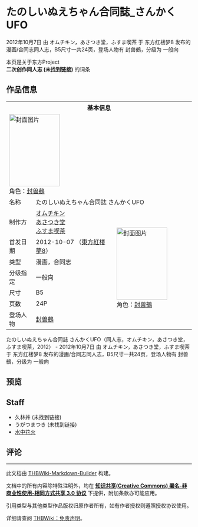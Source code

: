 # たのしいぬえちゃん合同誌_さんかくUFO

<!-- source html: G:\repos\THBWiki-Markdown-Builder\THBWikiMarkdown\Temp\main\1\11\ns0%3A%E3%81%9F%E3%81%AE%E3%81%97%E3%81%84%E3%81%AC%E3%81%88%E3%81%A1%E3%82%83%E3%82%93%E5%90%88%E5%90%8C%E8%AA%8C_%E3%81%95%E3%82%93%E3%81%8B%E3%81%8FUFO.html -->

2012年10月7日 由 オムチキン，あさつき堂，ふすま喫茶 于 东方红楼梦8 发布的漫画/合同志同人志，B5尺寸一共24页，登场人物有 封兽鵺，分级为 一般向

本页是关于东方Project  
 **二次创作同人志 (未找到链接)** 的词条
## 作品信息

<table><tbody><tr><th colspan="3">基本信息</th></tr><tr><td class="cover-artwork-mobile" colspan="2"><a href="./文件-たのしいぬえちゃん合同誌_さんかくUFO封面.jpg.md" class="image" title="封面图片"><img alt="封面图片" src="https://upload.thwiki.cc/thumb/0/06/%E3%81%9F%E3%81%AE%E3%81%97%E3%81%84%E3%81%AC%E3%81%88%E3%81%A1%E3%82%83%E3%82%93%E5%90%88%E5%90%8C%E8%AA%8C_%E3%81%95%E3%82%93%E3%81%8B%E3%81%8FUFO%E5%B0%81%E9%9D%A2.jpg/137px-%E3%81%9F%E3%81%AE%E3%81%97%E3%81%84%E3%81%AC%E3%81%88%E3%81%A1%E3%82%83%E3%82%93%E5%90%88%E5%90%8C%E8%AA%8C_%E3%81%95%E3%82%93%E3%81%8B%E3%81%8FUFO%E5%B0%81%E9%9D%A2.jpg" decoding="async" loading="lazy" width="137" height="196" srcset="https://upload.thwiki.cc/thumb/0/06/%E3%81%9F%E3%81%AE%E3%81%97%E3%81%84%E3%81%AC%E3%81%88%E3%81%A1%E3%82%83%E3%82%93%E5%90%88%E5%90%8C%E8%AA%8C_%E3%81%95%E3%82%93%E3%81%8B%E3%81%8FUFO%E5%B0%81%E9%9D%A2.jpg/206px-%E3%81%9F%E3%81%AE%E3%81%97%E3%81%84%E3%81%AC%E3%81%88%E3%81%A1%E3%82%83%E3%82%93%E5%90%88%E5%90%8C%E8%AA%8C_%E3%81%95%E3%82%93%E3%81%8B%E3%81%8FUFO%E5%B0%81%E9%9D%A2.jpg 1.5x, https://upload.thwiki.cc/thumb/0/06/%E3%81%9F%E3%81%AE%E3%81%97%E3%81%84%E3%81%AC%E3%81%88%E3%81%A1%E3%82%83%E3%82%93%E5%90%88%E5%90%8C%E8%AA%8C_%E3%81%95%E3%82%93%E3%81%8B%E3%81%8FUFO%E5%B0%81%E9%9D%A2.jpg/275px-%E3%81%9F%E3%81%AE%E3%81%97%E3%81%84%E3%81%AC%E3%81%88%E3%81%A1%E3%82%83%E3%82%93%E5%90%88%E5%90%8C%E8%AA%8C_%E3%81%95%E3%82%93%E3%81%8B%E3%81%8FUFO%E5%B0%81%E9%9D%A2.jpg 2x" data-file-width="632" data-file-height="900"></a><div class="cover-char">角色：<a href="./封兽鵺.md" title="封兽鵺">封兽鵺</a></div></td>
</tr><tr><td class="label">名称</td><td colspan="2"> たのしいぬえちゃん合同誌 さんかくUFO </td></tr><tr><td class="label">制作方</td><td><a href="./オムチキン.md" title="オムチキン">オムチキン</a><br><a href="./あさつき堂.md" title="あさつき堂">あさつき堂</a><br><a href="./ふすま喫茶.md" title="ふすま喫茶">ふすま喫茶</a></td><td class="cover-artwork" rowspan="7" style="min-width:196px;"><a href="./文件-たのしいぬえちゃん合同誌_さんかくUFO封面.jpg.md" class="image" title="封面图片"><img alt="封面图片" src="https://upload.thwiki.cc/thumb/0/06/%E3%81%9F%E3%81%AE%E3%81%97%E3%81%84%E3%81%AC%E3%81%88%E3%81%A1%E3%82%83%E3%82%93%E5%90%88%E5%90%8C%E8%AA%8C_%E3%81%95%E3%82%93%E3%81%8B%E3%81%8FUFO%E5%B0%81%E9%9D%A2.jpg/137px-%E3%81%9F%E3%81%AE%E3%81%97%E3%81%84%E3%81%AC%E3%81%88%E3%81%A1%E3%82%83%E3%82%93%E5%90%88%E5%90%8C%E8%AA%8C_%E3%81%95%E3%82%93%E3%81%8B%E3%81%8FUFO%E5%B0%81%E9%9D%A2.jpg" decoding="async" loading="lazy" width="137" height="196" srcset="https://upload.thwiki.cc/thumb/0/06/%E3%81%9F%E3%81%AE%E3%81%97%E3%81%84%E3%81%AC%E3%81%88%E3%81%A1%E3%82%83%E3%82%93%E5%90%88%E5%90%8C%E8%AA%8C_%E3%81%95%E3%82%93%E3%81%8B%E3%81%8FUFO%E5%B0%81%E9%9D%A2.jpg/206px-%E3%81%9F%E3%81%AE%E3%81%97%E3%81%84%E3%81%AC%E3%81%88%E3%81%A1%E3%82%83%E3%82%93%E5%90%88%E5%90%8C%E8%AA%8C_%E3%81%95%E3%82%93%E3%81%8B%E3%81%8FUFO%E5%B0%81%E9%9D%A2.jpg 1.5x, https://upload.thwiki.cc/thumb/0/06/%E3%81%9F%E3%81%AE%E3%81%97%E3%81%84%E3%81%AC%E3%81%88%E3%81%A1%E3%82%83%E3%82%93%E5%90%88%E5%90%8C%E8%AA%8C_%E3%81%95%E3%82%93%E3%81%8B%E3%81%8FUFO%E5%B0%81%E9%9D%A2.jpg/275px-%E3%81%9F%E3%81%AE%E3%81%97%E3%81%84%E3%81%AC%E3%81%88%E3%81%A1%E3%82%83%E3%82%93%E5%90%88%E5%90%8C%E8%AA%8C_%E3%81%95%E3%82%93%E3%81%8B%E3%81%8FUFO%E5%B0%81%E9%9D%A2.jpg 2x" data-file-width="632" data-file-height="900"></a><div class="cover-char">角色：<a href="./封兽鵺.md" title="封兽鵺">封兽鵺</a></div></td>
</tr><tr><td class="label">首发日期</td><td>2012-10-07&#160;（<a href="/展会作品列表?e=%E4%B8%9C%E6%96%B9%E7%BA%A2%E6%A5%BC%E6%A2%A6%238">東方紅楼夢8</a>）</td></tr><tr><td class="label">类型</td><td>漫画，合同志</td></tr><tr><td class="label">分级指定</td><td>一般向</td></tr><tr><td class="label">尺寸</td><td>B5</td></tr><tr><td class="label">页数</td><td>24P</td></tr><tr><td class="label">登场人物</td><td><a href="./封兽鵺.md" title="封兽鵺">封兽鵺</a></td></tr></tbody></table>

たのしいぬえちゃん合同誌 さんかくUFO（同人志，オムチキン，あさつき堂，ふすま喫茶，2012） - 2012年10月7日 由 オムチキン，あさつき堂，ふすま喫茶 于 东方红楼梦8 发布的漫画/合同志同人志，B5尺寸一共24页，登场人物有 封兽鵺，分级为 一般向
## 预览
## Staff
- 久林丼 (未找到链接)
- うがつまつき (未找到链接)
- [水中花火](./水中花火.md)

## 评论




---

此文档由 [THBWiki-Markdown-Builder](https://github.com/Delsin-Yu/THBWiki-Markdown-Builder) 构建。

文档中的所有内容除特殊注明外，均在 [**知识共享(Creative Commons) 署名-非商业性使用-相同方式共享 3.0 协议**](https://creativecommons.org/licenses/by-sa/3.0/deed.zh-hans) 下提供，附加条款亦可能应用。

引用类型与其他类型作品版权归原作者所有，如有作者授权则遵照授权协议使用。

详细请查阅 [THBWiki：免责声明](https://thbwiki.cc/THBWiki:%E5%85%8D%E8%B4%A3%E5%A3%B0%E6%98%8E)。

